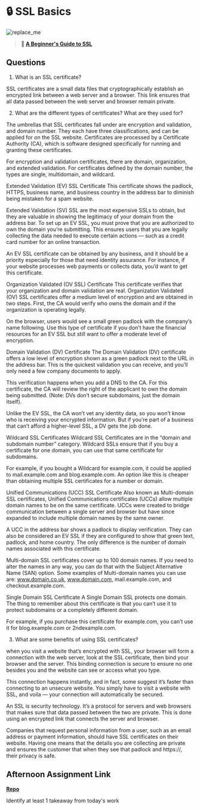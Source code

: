 # 🔒 SSL Basics

![replace_me](https://codeworks.blob.core.windows.net/public/assets/img/illustrations/placeholder.svg)

> **📖 [A Beginner's Guide to SSL](https://codeworksacademy.com/fs-student-guide/resources/wk8-9/07-SSL)**

## Questions

1. What is an SSL certificate?

SSL certificates are a small data files that cryptographically establish an encrypted link between a web server and a browser. This link ensures that all data passed between the web server and browser remain private.

2. What are the different types of certificates? What are they used for?

The umbrellas that SSL certificates fall under are encryption and validation, and domain number. They each have three classifications, and can be applied for on the SSL website. Certificates are processed by a Certificate Authority (CA), which is software designed specifically for running and granting these certificates.

For encryption and validation certificates, there are domain, organization, and extended validation. For certificates defined by the domain number, the types are single, multidomain, and wildcard.

Extended Validation (EV) SSL Certificate
This certificate shows the padlock, HTTPS, business name, and business country in the address bar to diminish being mistaken for a spam website.

Extended Validation (SV) SSL are the most expensive SSLs to obtain, but they are valuable in showing the legitimacy of your domain from the address bar. To set up an EV SSL, you must prove that you are authorized to own the domain you’re submitting. This ensures users that you are legally collecting the data needed to execute certain actions — such as a credit card number for an online transaction.

An EV SSL certificate can be obtained by any business, and it should be a priority especially for those that need identity assurance. For instance, if your website processes web payments or collects data, you’d want to get this certificate.

Organization Validated (OV SSL) Certificate
This certificate verifies that your organization and domain validation are real. Organization Validated (OV) SSL certificates offer a medium level of encryption and are obtained in two steps. First, the CA would verify who owns the domain and if the organization is operating legally.

On the browser, users would see a small green padlock with the company’s name following. Use this type of certificate if you don’t have the financial resources for an EV SSL but still want to offer a moderate level of encryption.

Domain Validation (DV) Certificate
The Domain Validation (DV) certificate offers a low level of encryption shown as a green padlock next to the URL in the address bar. This is the quickest validation you can receive, and you’ll only need a few company documents to apply.

This verification happens when you add a DNS to the CA. For this certificate, the CA will review the right of the applicant to own the domain being submitted. (Note: DVs don’t secure subdomains, just the domain itself).

Unlike the EV SSL, the CA won’t vet any identity data, so you won’t know who is receiving your encrypted information. But if you’re part of a business that can’t afford a higher-level SSL, a DV gets the job done.

Wildcard SSL Certificates
Wildcard SSL Certificates are in the “domain and subdomain number” category. Wildcard SSLs ensure that if you buy a certificate for one domain, you can use that same certificate for subdomains.

For example, if you bought a Wildcard for example.com, it could be applied to mail.example.com and blog.example.com. An option like this is cheaper than obtaining multiple SSL certificates for a number or domain.

Unified Communications (UCC) SSL Certificate
Also known as Multi-domain SSL certificates, Unified Communications certificates (UCCs) allow multiple domain names to be on the same certificate. UCCs were created to bridge communication between a single server and browser but have since expanded to include multiple domain names by the same owner.

A UCC in the address bar shows a padlock to display verification. They can also be considered an EV SSL if they are configured to show that green text, padlock, and home country. The only difference is the number of domain names associated with this certificate.

Multi-domain SSL certificates cover up to 100 domain names. If you need to alter the names in any way, you can do that with the Subject Alternative Name (SAN) option. Some examples of Multi-domain names you can use are: www.domain.co.uk, www.domain.com, mail.example.com, and checkout.example.com.

Single Domain SSL Certificate
A Single Domain SSL protects one domain. The thing to remember about this certificate is that you can’t use it to protect subdomains or a completely different domain.

For example, if you purchase this certificate for example.com, you can’t use it for blog.example.com or 2ndexample.com.

3. What are some benefits of using SSL certificates?

when you visit a website that’s encrypted with SSL, your browser will form a connection with the web server, look at the SSL certificate, then bind your browser and the server. This binding connection is secure to ensure no one besides you and the website can see or access what you type.

This connection happens instantly, and in fact, some suggest it’s faster than connecting to an unsecure website. You simply have to visit a website with SSL, and voila — your connection will automatically be secured.

An SSL is security technology. It’s a protocol for servers and web browsers that makes sure that data passed between the two are private. This is done using an encrypted link that connects the server and browser.

Companies that request personal information from a user, such as an email address or payment information, should have SSL certificates on their website. Having one means that the details you are collecting are private and ensures the customer that when they see that padlock and https://, their privacy is safe.

## Afternoon Assignment Link

**[Repo](https://github.com/chris-hildebrandt/<ASSIGNMENT_REPO>)**

Identify at least 1 takeaway from today's work
